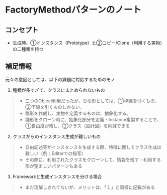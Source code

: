 # FactoryMethodパターンのノート

## コンセプト
- 生成時、①インスタンス（Prototype）と②コピー/Clone（利用する実物）の二種類を持つ

## 補足情報
元々の意図としては、以下の課題に対応するためのモノ
1. 種類が多すぎて、クラスにまとめられないもの

> - 三つのObject利用だったが、ひな形としては、①枠線を引くもの、②下線を引くものしかない。
> - 雛形を作成し、実物を定義するものは、抽象化する。
> - 雛形をクローン時に、抽象化部分を定義・Instance複製することで、①自由度が残し、②クラス（設計図）を削減できる

2. クラスからのインスタンス生成が難しいもの

> - 自由記述等がインスタンスを生成する際、特徴に関してクラス作成は難しい（例：Editorでの描写）
> - その際に、利用されたクラスをクローンして、情報を残す・利用する形が望ましいパターンもある

3. Frameworkと生成インスタンスを分ける場合

> - まだ理解しきれてないが、メリットは、「１」と同様に記載がある